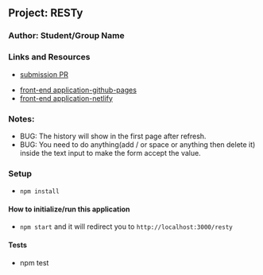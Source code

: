 ## Project: RESTy

### Author: Student/Group Name

### Links and Resources

- [submission PR](https://github.com/diana96alazzam-401-advanced-javascript/resty/pull/12)
<!-- - [ci/cd](http://xyz.com) (GitHub Actions) 
- [back-end server url](http://xyz.com) (when applicable)  -->
- [front-end application-github-pages](https://diana96alazzam-401-advanced-javascript.github.io/) 
- [front-end application-netlify](https://quirky-hoover-84b857.netlify.app/) 


### Notes: 
 - BUG: The history will show in the first page after refresh.
 - BUG: You need to do anything(add / or space or anything then delete it) inside the text input to make the form accept the value.

### Setup

- `npm install`

#### How to initialize/run this application

- `npm start` and it will redirect you to `http://localhost:3000/resty`


#### Tests

- npm test


